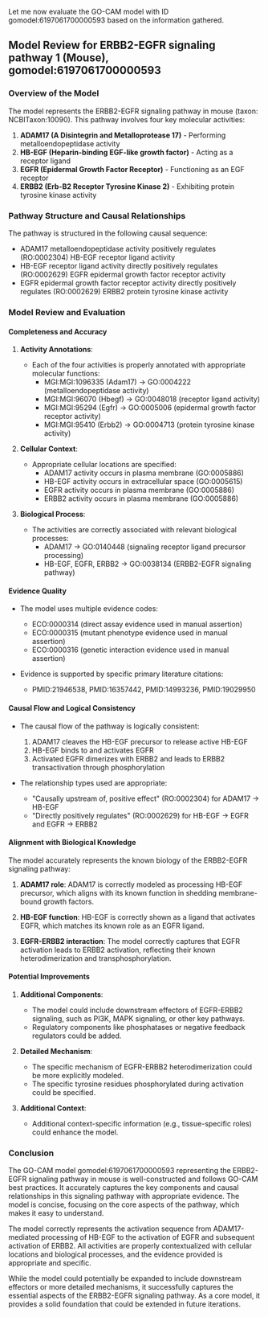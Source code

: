 Let me now evaluate the GO-CAM model with ID gomodel:6197061700000593 based on the information gathered.

## Model Review for ERBB2-EGFR signaling pathway 1 (Mouse), gomodel:6197061700000593

### Overview of the Model

The model represents the ERBB2-EGFR signaling pathway in mouse (taxon: NCBITaxon:10090). This pathway involves four key molecular activities:

1. **ADAM17 (A Disintegrin and Metalloprotease 17)** - Performing metalloendopeptidase activity
2. **HB-EGF (Heparin-binding EGF-like growth factor)** - Acting as a receptor ligand
3. **EGFR (Epidermal Growth Factor Receptor)** - Functioning as an EGF receptor
4. **ERBB2 (Erb-B2 Receptor Tyrosine Kinase 2)** - Exhibiting protein tyrosine kinase activity

### Pathway Structure and Causal Relationships

The pathway is structured in the following causal sequence:
- ADAM17 metalloendopeptidase activity positively regulates (RO:0002304) HB-EGF receptor ligand activity
- HB-EGF receptor ligand activity directly positively regulates (RO:0002629) EGFR epidermal growth factor receptor activity
- EGFR epidermal growth factor receptor activity directly positively regulates (RO:0002629) ERBB2 protein tyrosine kinase activity

### Model Review and Evaluation

#### Completeness and Accuracy

1. **Activity Annotations**:
   - Each of the four activities is properly annotated with appropriate molecular functions:
     - MGI:MGI:1096335 (Adam17) → GO:0004222 (metalloendopeptidase activity)
     - MGI:MGI:96070 (Hbegf) → GO:0048018 (receptor ligand activity)
     - MGI:MGI:95294 (Egfr) → GO:0005006 (epidermal growth factor receptor activity)
     - MGI:MGI:95410 (Erbb2) → GO:0004713 (protein tyrosine kinase activity)

2. **Cellular Context**:
   - Appropriate cellular locations are specified:
     - ADAM17 activity occurs in plasma membrane (GO:0005886)
     - HB-EGF activity occurs in extracellular space (GO:0005615)
     - EGFR activity occurs in plasma membrane (GO:0005886)
     - ERBB2 activity occurs in plasma membrane (GO:0005886)

3. **Biological Process**:
   - The activities are correctly associated with relevant biological processes:
     - ADAM17 → GO:0140448 (signaling receptor ligand precursor processing)
     - HB-EGF, EGFR, ERBB2 → GO:0038134 (ERBB2-EGFR signaling pathway)

#### Evidence Quality

- The model uses multiple evidence codes:
  - ECO:0000314 (direct assay evidence used in manual assertion)
  - ECO:0000315 (mutant phenotype evidence used in manual assertion)
  - ECO:0000316 (genetic interaction evidence used in manual assertion)

- Evidence is supported by specific primary literature citations:
  - PMID:21946538, PMID:16357442, PMID:14993236, PMID:19029950

#### Causal Flow and Logical Consistency

- The causal flow of the pathway is logically consistent:
  1. ADAM17 cleaves the HB-EGF precursor to release active HB-EGF
  2. HB-EGF binds to and activates EGFR
  3. Activated EGFR dimerizes with ERBB2 and leads to ERBB2 transactivation through phosphorylation

- The relationship types used are appropriate:
  - "Causally upstream of, positive effect" (RO:0002304) for ADAM17 → HB-EGF
  - "Directly positively regulates" (RO:0002629) for HB-EGF → EGFR and EGFR → ERBB2

#### Alignment with Biological Knowledge

The model accurately represents the known biology of the ERBB2-EGFR signaling pathway:

1. **ADAM17 role**: ADAM17 is correctly modeled as processing HB-EGF precursor, which aligns with its known function in shedding membrane-bound growth factors.

2. **HB-EGF function**: HB-EGF is correctly shown as a ligand that activates EGFR, which matches its known role as an EGFR ligand.

3. **EGFR-ERBB2 interaction**: The model correctly captures that EGFR activation leads to ERBB2 activation, reflecting their known heterodimerization and transphosphorylation.

#### Potential Improvements

1. **Additional Components**:
   - The model could include downstream effectors of EGFR-ERBB2 signaling, such as PI3K, MAPK signaling, or other key pathways.
   - Regulatory components like phosphatases or negative feedback regulators could be added.

2. **Detailed Mechanism**:
   - The specific mechanism of EGFR-ERBB2 heterodimerization could be more explicitly modeled.
   - The specific tyrosine residues phosphorylated during activation could be specified.

3. **Additional Context**:
   - Additional context-specific information (e.g., tissue-specific roles) could enhance the model.

### Conclusion

The GO-CAM model gomodel:6197061700000593 representing the ERBB2-EGFR signaling pathway in mouse is well-constructed and follows GO-CAM best practices. It accurately captures the key components and causal relationships in this signaling pathway with appropriate evidence. The model is concise, focusing on the core aspects of the pathway, which makes it easy to understand.

The model correctly represents the activation sequence from ADAM17-mediated processing of HB-EGF to the activation of EGFR and subsequent activation of ERBB2. All activities are properly contextualized with cellular locations and biological processes, and the evidence provided is appropriate and specific.

While the model could potentially be expanded to include downstream effectors or more detailed mechanisms, it successfully captures the essential aspects of the ERBB2-EGFR signaling pathway. As a core model, it provides a solid foundation that could be extended in future iterations.